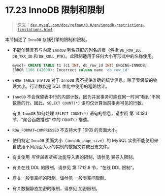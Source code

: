 # 17.23 InnoDB 限制和限制

> 原文：[`dev.mysql.com/doc/refman/8.0/en/innodb-restrictions-limitations.html`](https://dev.mysql.com/doc/refman/8.0/en/innodb-restrictions-limitations.html)

本节描述了 `InnoDB` 存储引擎的限制和限制。

+   不能创建具有与内部 `InnoDB` 列名匹配的列名的表（包括 `DB_ROW_ID`、`DB_TRX_ID` 和 `DB_ROLL_PTR`）。此限制适用于任何大小写形式中的名称使用。

    ```sql
    mysql> CREATE TABLE t1 (c1 INT, db_row_id INT) ENGINE=INNODB;
    ERROR 1166 (42000): Incorrect column name 'db_row_id'
    ```

+   `SHOW TABLE STATUS` 对于 `InnoDB` 表不提供准确的统计信息，除了表保留的物理大小。行计数仅是 SQL 优化中使用的粗略估计。

+   `InnoDB` 不会保留表中行的内部计数，因为并发事务可能在同一时间“看到”不同数量的行。因此，`SELECT COUNT(*)` 语句仅计算当前事务可见的行数。

    有关 `InnoDB` 如何处理 `SELECT COUNT(*)` 语句的信息，请参阅 第 14.19.1 节，“聚合函数描述” 中的 `COUNT()` 描述。

+   `ROW_FORMAT=COMPRESSED` 不支持大于 16KB 的页面大小。

+   使用特定 `InnoDB` 页面大小（`innodb_page_size`）的 MySQL 实例不能使用来自使用不同页面大小的实例的数据文件或日志文件。

+   有关使用 *可传输表空间* 功能导入表的限制，请参见 表导入限制。

+   有关在线 DDL 的限制，请参见 第 17.12.8 节，“在线 DDL 限制”。

+   有关一般表空间的限制，请参见 一般表空间限制。

+   有关数据静态加密的限制，请参见 加密限制。
